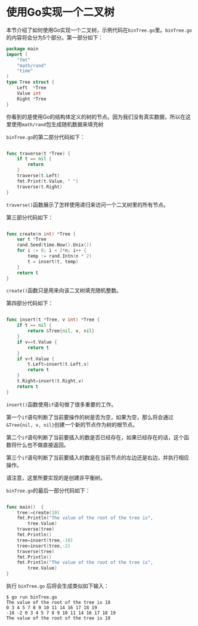 # **使用Go实现一个二叉树**

本节介绍了如何使用Go实现一个二叉树，示例代码在`binTree.go`里。`binTree.go`的内容将会分为5个部分。第一部分如下：
```go
package main
import (
	"fmt"
	"math/rand"
	"time"
)
type Tree struct {
	Left  *Tree
	Value int
	Right *Tree
}
```
你看到的是使用Go的结构体定义的树的节点。因为我们没有真实数据，所以在这里使用`math/rand`包生成随机数据来填充树

`binTree.go`的第二部分代码如下：
```go

func traverse(t *Tree) {
	if t == nil {
		return
	}
	traverse(t.Left)
	fmt.Print(t.Value, " ")
	traverse(t.Right)
}

```
`traverse()`函数展示了怎样使用递归来访问一个二叉树里的所有节点。

第三部分代码如下：
```go

func create(n int) *Tree {
	var t *Tree
	rand.Seed(time.Now().Unix())
	for i := 0; i < 2*n; i++ {
		temp := rand.Intn(n * 2)
		t = insert(t, temp)
	}
	return t
}

```
`create()`函数只是用来向该二叉树填充随机整数。

第四部分代码如下：
```go

func insert(t *Tree, v int) *Tree {
	if t == nil {
		return &Tree{nil, v, nil}
	}
	if v==t.Value {
		return t
	}
	if v<t.Value {
		t.Left=insert(t.Left,v)
		return t
	}
	t.Right=insert(t.Right,v)
	return t
}

```

`insert()`函数使用`if`语句做了很多重要的工作。

第一个`if`语句判断了当前要操作的树是否为空，如果为空，那么将会通过`&Tree{nil, v, nil}`创建一个新的节点作为树的根节点。

第二个`if`语句判断了当前要插入的数是否已经存在，如果已经存在的话，这个函数将什么也不做直接返回。

第三个`if`语句判断了当前要插入的数是在当前节点的左边还是右边，并执行相应操作。

请注意，这里所要实现的是创建非平衡树。

`binTree.go`的最后一部分代码如下：


```go

func main()  {
	tree:=create(10)
	fmt.Println("The value of the root of the tree is",
		tree.Value)
	traverse(tree)
	fmt.Println()
	tree=insert(tree,-10)
	tree=insert(tree,-2)
	traverse(tree)
	fmt.Println()
	fmt.Println("The value of the root of the tree is",
		tree.Value)
}

```
执行 `binTree.go` 后将会生成类似如下输入：

```
$ go run binTree.go
The value of the root of the tree is 18
0 3 4 5 7 8 9 10 11 14 16 17 18 19
-10 -2 0 3 4 5 7 8 9 10 11 14 16 17 18 19
The value of the root of the tree is 18
```



